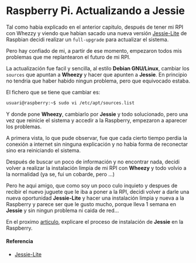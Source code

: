 # Raspberry Pi. Actualizando a Jessie

Tal como habia explicado en el anterior capitulo, después de tener mi RPI con Whezzy y viendo que habian sacado una nueva versión [Jessie-Lite](https://www.raspberrypi.org/downloads/raspbian) de Raspbian decidi realizar un `full-upgrade` para actualizar el sistema.

<!--more-->

Pero hay confiado de mi, a partir de ese momento, empezaron todos mis problemas que me replantearon el futuro de mi RPI.

La actualización fue facil y sencilla, al estilo **Debian GNU/Linux**, cambiar los `sources` que apuntan a **Wheezy** y hacer que apunten a **Jessie**. En principio no tendria que haber habido ningun problema, pero que equivocado estaba.

El fichero que se tiene que cambiar es:
```bash
usuari@raspberry:~$ sudo vi /etc/apt/sources.list
```

Y donde pone **Wheezy**, cambiarlo por **Jessie** y todo solucionado, pero una vez que reinicie el sistema y accedir a la Raspberry, empezaron a aparecer los problemas.

A primera vista, lo que pude observar, fue que cada cierto tiempo perdia la conexión a internet sin ninguna explicación y no habia forma de reconectar sino era reiniciando el sistema.

Después de buscar un poco de información y no encontrar nada, decidi volver a realizar la instalación limpia de mi RPI con **Wheezy** y todo volvio a la normalidad (ya se, fui un cobarde, pero ...)

Pero he aqui amigo, que como soy un poco culo inquieto y despues de recibir el nuevo juguete que le iba a poner a la RPI, decidi volver a darle una nueva oportunidad **Jessie-Lite** y hacer una instalación limpia y nueva a la Raspberry y parece ser que le gusto mucho, porque lleva 1 semana en **Jessie** y sin ningun problema ni caida de red...

En el proximo [articulo](/2016-04-02-rpi-instalando-jessie-lite), explicare el proceso de instalación de **Jessie** en la Raspberry.
#### Referencia
- [Jessie-Lite](https://www.raspberrypi.org/downloads/raspbian)

